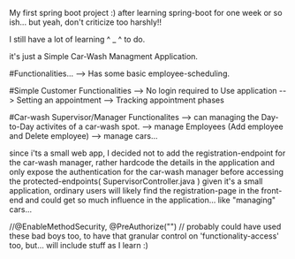 My first spring boot project :) after learning spring-boot for one week or so ish...
but yeah, don't criticize too harshly!!

I still have a lot of learning ^ _ ^ to do.

it's just a Simple Car-Wash Managment Application.

#Functionalities...
 --> Has some basic employee-scheduling.
 
 #Simple Customer Functionalities 
--> No login required to Use application
--> Setting an appointment
--> Tracking appointment phases

#Car-wash Supervisor/Manager Functionalites 
--> can managing the Day-to-Day activites of a car-wash spot.
--> manage Employees (Add employee and Delete employee)
--> manage cars...

since i'ts a small web app, I decided not to add the registration-endpoint for the car-wash manager, rather hardcode the details in the application
and only expose the authentication for the car-wash manager before accessing the protected-endpoints( SupervisorController.java )
given it's a small application, ordinary users will likely find the registration-page in the front-end and could get so much influence in the application...
like "managing" cars...

//@EnableMethodSecurity, @PreAuthorize("")
// probably could have used these bad boys too, to have that granular control on 'functionality-access' too, but... will include stuff as I learn :)
